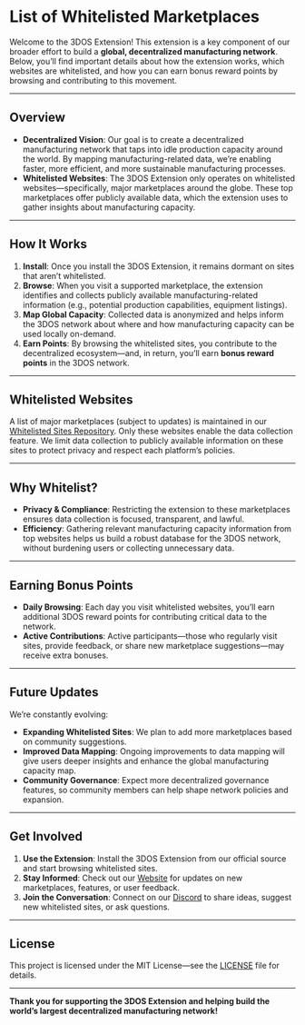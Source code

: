 # List of Whitelisted Marketplaces

Welcome to the 3DOS Extension! This extension is a key component of our broader effort to build a **global, decentralized manufacturing network**. Below, you’ll find important details about how the extension works, which websites are whitelisted, and how you can earn bonus reward points by browsing and contributing to this movement.

---

## Overview

- **Decentralized Vision**: Our goal is to create a decentralized manufacturing network that taps into idle production capacity around the world. By mapping manufacturing-related data, we’re enabling faster, more efficient, and more sustainable manufacturing processes.
- **Whitelisted Websites**: The 3DOS Extension only operates on whitelisted websites—specifically, major marketplaces around the globe. These top marketplaces offer publicly available data, which the extension uses to gather insights about manufacturing capacity.

---

## How It Works

1. **Install**: Once you install the 3DOS Extension, it remains dormant on sites that aren’t whitelisted.  
2. **Browse**: When you visit a supported marketplace, the extension identifies and collects publicly available manufacturing-related information (e.g., potential production capabilities, equipment listings).  
3. **Map Global Capacity**: Collected data is anonymized and helps inform the 3DOS network about where and how manufacturing capacity can be used locally on-demand.  
4. **Earn Points**: By browsing the whitelisted sites, you contribute to the decentralized ecosystem—and, in return, you’ll earn **bonus reward points** in the 3DOS network.

---

## Whitelisted Websites

A list of major marketplaces (subject to updates) is maintained in our [Whitelisted Sites Repository](https://github.com/3dos-labs/whitelist/blob/main/whiteList.json). Only these websites enable the data collection feature. We limit data collection to publicly available information on these sites to protect privacy and respect each platform’s policies.

---

## Why Whitelist?

- **Privacy & Compliance**: Restricting the extension to these marketplaces ensures data collection is focused, transparent, and lawful.  
- **Efficiency**: Gathering relevant manufacturing capacity information from top websites helps us build a robust database for the 3DOS network, without burdening users or collecting unnecessary data.

---

## Earning Bonus Points

- **Daily Browsing**: Each day you visit whitelisted websites, you’ll earn additional 3DOS reward points for contributing critical data to the network.  
- **Active Contributions**: Active participants—those who regularly visit sites, provide feedback, or share new marketplace suggestions—may receive extra bonuses.

---

## Future Updates

We’re constantly evolving:
- **Expanding Whitelisted Sites**: We plan to add more marketplaces based on community suggestions.  
- **Improved Data Mapping**: Ongoing improvements to data mapping will give users deeper insights and enhance the global manufacturing capacity map.  
- **Community Governance**: Expect more decentralized governance features, so community members can help shape network policies and expansion.

---

## Get Involved

1. **Use the Extension**: Install the 3DOS Extension from our official source and start browsing whitelisted sites.  
2. **Stay Informed**: Check out our [Website](https://3dos.io/map) for updates on new marketplaces, features, or user feedback.  
3. **Join the Conversation**: Connect on our [Discord](https://discord.gg/tN2cZZN9da) to share ideas, suggest new whitelisted sites, or ask questions.  

---

## License

This project is licensed under the MIT License—see the [LICENSE](./LICENSE) file for details.

---

**Thank you for supporting the 3DOS Extension and helping build the world’s largest decentralized manufacturing network!**
